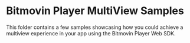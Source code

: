 # Bitmovin Player MultiView Samples

This folder contains a few samples showcasing how you could achieve a multiview experience in your app using the Bitmovin Player Web SDK.
